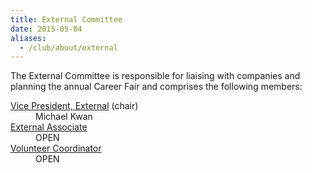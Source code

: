 ```yaml
---
title: External Committee
date: 2015-05-04
aliases:
  - /club/about/external
---
```


The External Committee is responsible for liaising with companies and planning the annual Career Fair and comprises the following members:

<dl>
<dt><u>Vice President, External</u> (chair)</dt>
<dd>Michael Kwan</dd>
<dt><u>External Associate</u></dt>
<dd>OPEN</dd>
<dt><u>Volunteer Coordinator</u></dt>
<dd>OPEN</dd>
</dl>

